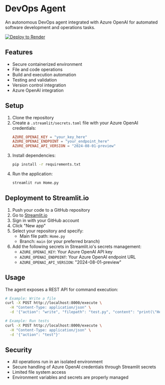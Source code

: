 # DevOps Agent

An autonomous DevOps agent integrated with Azure OpenAI for automated software development and operations tasks.

[![Deploy to Render](https://render.com/images/deploy-to-render-button.svg)](https://render.com/deploy?repo=https://github.com/aarsabhi/DevOps-Agent)

## Features

- Secure containerized environment
- File and code operations
- Build and execution automation
- Testing and validation
- Version control integration
- Azure OpenAI integration

## Setup

1. Clone the repository
2. Create a `.streamlit/secrets.toml` file with your Azure OpenAI credentials:
   ```toml
   AZURE_OPENAI_KEY = "your_key_here"
   AZURE_OPENAI_ENDPOINT = "your_endpoint_here"
   AZURE_OPENAI_API_VERSION = "2024-08-01-preview"
   ```
3. Install dependencies:
   ```bash
   pip install -r requirements.txt
   ```
4. Run the application:
   ```bash
   streamlit run Home.py
   ```

## Deployment to Streamlit.io

1. Push your code to a GitHub repository
2. Go to [Streamlit.io](https://streamlit.io)
3. Sign in with your GitHub account
4. Click "New app"
5. Select your repository and specify:
   - Main file path: `Home.py`
   - Branch: `main` (or your preferred branch)
6. Add the following secrets in Streamlit.io's secrets management:
   - `AZURE_OPENAI_KEY`: Your Azure OpenAI API key
   - `AZURE_OPENAI_ENDPOINT`: Your Azure OpenAI endpoint URL
   - `AZURE_OPENAI_API_VERSION`: "2024-08-01-preview"

## Usage

The agent exposes a REST API for command execution:

```bash
# Example: Write a file
curl -X POST http://localhost:8000/execute \
  -H "Content-Type: application/json" \
  -d '{"action": "write", "filepath": "test.py", "content": "print(\"Hello World!\")"}'

# Example: Run tests
curl -X POST http://localhost:8000/execute \
  -H "Content-Type: application/json" \
  -d '{"action": "test"}'
```

## Security

- All operations run in an isolated environment
- Secure handling of Azure OpenAI credentials through Streamlit secrets
- Limited file system access
- Environment variables and secrets are properly managed
